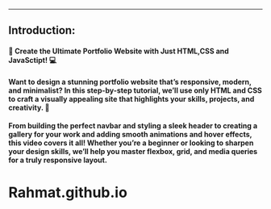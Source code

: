 
---
## Introduction: 

#### 🎥 Create the Ultimate Portfolio Website with Just HTML,CSS and JavaSctipt! 💻

#### Want to design a stunning portfolio website that’s responsive, modern, and minimalist? In this step-by-step tutorial, we’ll use only HTML and CSS to craft a visually appealing site that highlights your skills, projects, and creativity. 🌟

#### From building the perfect navbar and styling a sleek header to creating a gallery for your work and adding smooth animations and hover effects, this video covers it all! Whether you’re a beginner or looking to sharpen your design skills, we’ll help you master flexbox, grid, and media queries for a truly responsive layout.

# Rahmat.github.io
